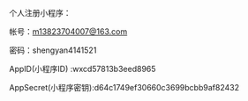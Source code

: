 个人注册小程序：

帐号：m13823704007@163.com

密码：shengyan4141521

AppID(小程序ID) :wxcd57813b3eed8965

AppSecret(小程序密钥):d64c1749ef30660c3699bcbb9af82432